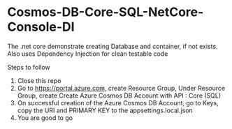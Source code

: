 # Cosmos-DB-Core-SQL-NetCore-Console-DI
The .net core demonstrate creating Database and container, if not exists. Also uses Dependency Injection for clean testable code

Steps to follow
1. Close this repo
2. Go to https://portal.azure.com, create Resource Group, Under Resource Group, create Create Azure Cosmos DB Account
 with API : Core (SQL)
3. On successful creation of the Azure Cosmos DB Account, go to Keys, copy the URI and PRIMARY KEY to the appsettings.local.json
4. You are good to go
